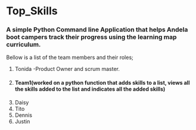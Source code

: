 # Top_Skills
<h3>A simple Python Command line Application that helps Andela boot campers track their progress using the learning map curriculum.</h3>

Bellow is a list of the team members and their roles;
 1. Tonida -Product Owner and scrum master.
 2. <h4> Team1(worked on a python function that adds skills to a list, views all the skills added to the list and indicates all the added skills) </h4>
 1. Daisy
 2. Tito
 3. Dennis
 4. Justin

  
